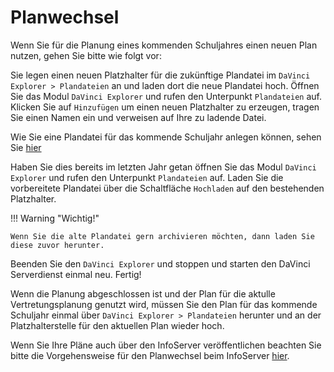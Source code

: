 # Planwechsel

Wenn Sie für die Planung eines kommenden Schuljahres einen neuen Plan nutzen, gehen Sie bitte wie folgt vor:

Sie legen einen neuen Platzhalter für die zukünftige Plandatei im `DaVinci Explorer > Plandateien` an und laden dort die neue Plandatei hoch. Öffnen Sie das Modul `DaVinci Explorer` und rufen den Unterpunkt `Plandateien` auf. Klicken Sie auf `Hinzufügen` um einen neuen Platzhalter zu erzeugen, tragen Sie einen Namen ein und verweisen auf Ihre zu ladende Datei. 

Wie Sie eine Plandatei für das kommende Schuljahr anlegen können, sehen Sie [hier](https://doc.davinci6.stueber.de/01.stundenplan/schuljahreswechsel/)

Haben Sie dies bereits im letzten Jahr getan öffnen Sie das Modul `DaVinci Explorer` und rufen den Unterpunkt `Plandateien` auf.
Laden Sie die vorbereitete Plandatei über die Schaltfläche `Hochladen` auf den bestehenden Platzhalter. 

!!! Warning "Wichtig!"

    Wenn Sie die alte Plandatei gern archivieren möchten, dann laden Sie diese zuvor herunter. 

Beenden Sie den `DaVinci Explorer` und stoppen und starten den DaVinci Serverdienst einmal neu. Fertig!

Wenn die Planung abgeschlossen ist und der Plan für die aktulle Vertretungsplanung genutzt wird, müssen Sie den Plan für das kommende Schuljahr einmal über `DaVinci Explorer > Plandateien`  herunter und an der Platzhalterstelle für den aktuellen Plan wieder hoch.

Wenn Sie Ihre Pläne auch über den InfoServer veröffentlichen beachten Sie bitte die Vorgehensweise für den Planwechsel beim InfoServer [hier](https://doc.davinci6.stueber.de/09.infoserver/planwechsel/).